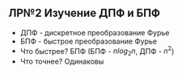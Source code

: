 ## ЛР№2 Изучение ДПФ и БПФ

* ДПФ - дискретное преобразование Фурье
* БПФ - быстрое преобразование Фурье
* Что быстрее? БПФ (БПФ - $nlog{_2}{n}$, ДПФ - $n^2$)
* Что точнее? Одинаковы